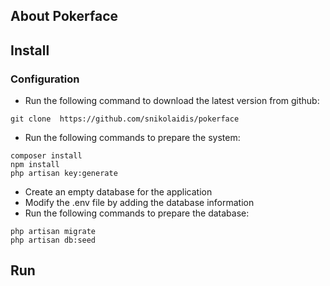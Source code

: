 ## About Pokerface


## Install

### Configuration
- Run the following command to download the latest version from github:
```
git clone  https://github.com/snikolaidis/pokerface
```
- Run the following commands to prepare the system:
```
composer install
npm install
php artisan key:generate
```
- Create an empty database for the application
- Modify the .env file by adding the database information
- Run the following commands to prepare the database:
```
php artisan migrate
php artisan db:seed
```

## Run